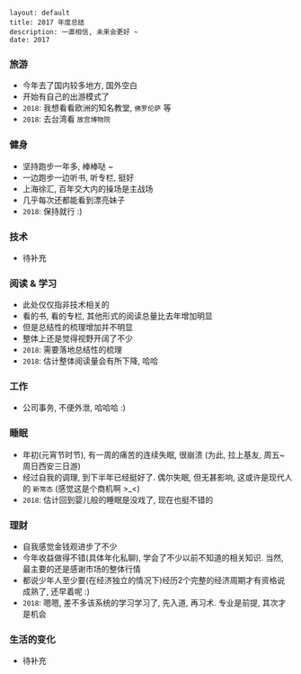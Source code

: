 ```
layout: default
title: 2017 年度总结
description: 一直相信, 未来会更好 ~
date: 2017
```

### 旅游

* 今年去了国内较多地方, 国外空白
* 开始有自己的出游模式了
* `2018`: 我想看看欧洲的知名教堂, `佛罗伦萨` 等
* `2018`: 去台湾看 `故宫博物院`

### 健身

* 坚持跑步一年多, 棒棒哒 ~
* 一边跑步一边听书, 听专栏, 挺好
* 上海徐汇, 百年交大内的操场是主战场
* 几乎每次还都能看到漂亮妹子
* `2018`: 保持就行 :)

### 技术

* 待补充

### 阅读 & 学习

* 此处仅仅指非技术相关的
* 看的书, 看的专栏, 其他形式的阅读总量比去年增加明显
* 但是总结性的梳理增加并不明显
* 整体上还是觉得视野开阔了不少
* `2018`: 需要落地总结性的梳理
* `2018`: 估计整体阅读量会有所下降, 哈哈

### 工作

* 公司事务, 不便外泄, 哈哈哈 :)

### 睡眠

* 年初(元宵节时节), 有一周的痛苦的连续失眠, 很崩溃 (为此, 拉上基友, 周五~周日西安三日游)
* 经过自我的调理, 到下半年已经挺好了. 偶尔失眠, 但无甚影响, 这或许是现代人的 `新常态` (感觉这是个商机啊 >_<)
* `2018`: 估计回到婴儿般的睡眠是没戏了, 现在也挺不错的

### 理财

* 自我感觉金钱观进步了不少
* 今年收益做得不错(具体年化私聊), 学会了不少以前不知道的相关知识. 当然, 最主要的还是感谢市场的整体行情
* 都说少年人至少要(在经济独立的情况下)经历2个完整的经济周期才有资格说成熟了, 还早着呢 :)
* `2018`: 嗯嗯, 差不多该系统的学习学习了, 先入道, 再习术. 专业是前提, 其次才是机会

### 生活的变化

* 待补充

